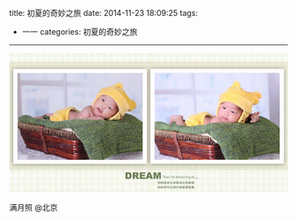 title: 初夏的奇妙之旅
date: 2014-11-23 18:09:25
tags:
- 一一
categories: 初夏的奇妙之旅
---

![初夏的奇妙之旅](/images/yiyi1.jpg)

满月照 @北京

